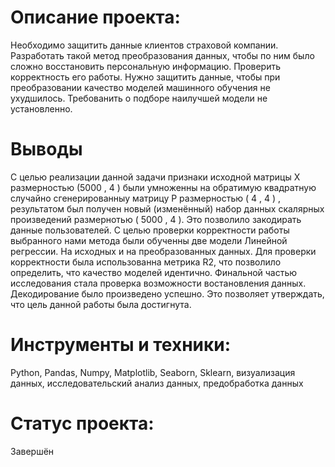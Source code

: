 # Описание проекта:
Необходимо защитить данные клиентов страховой компании. Разработать такой метод преобразования данных, чтобы по ним было сложно восстановить персональную информацию. Проверить корректность его работы.
Нужно защитить данные, чтобы при преобразовании качество моделей машинного обучения не ухудшилось. Требованить о подборе наилучшей модели не установленно.


# Выводы

С целью реализации данной задачи признаки исходной матрицы X размерностью (5000 , 4 ) были умноженны на обратимую квадратную случайно сгенерированныу матрицу P размерностью ( 4 , 4 ) , результатом был получен новый (изменённый) набор данных скалярных произведений размернотью ( 5000 , 4 ).
Это позволило закодирать данные пользователей.
С целью проверки корректности работы выбранного нами метода были обученны две модели Линейной регрессии. На исходных и на преобразованных данных. Для проверки корректности была использованна метрика R2, что позволило определить, что качество моделей идентично.
Финальной частью исследования стала проверка возможности востановления данных. Декодирование было произведено успешно. Это позволяет утверждать, что цель данной работы была достигнута.

# Инструменты и техники:

Python, Pandas, Numpy, Matplotlib, Seaborn, Sklearn, визуализация данных, исследовательский анализ данных, предобработка данных

# Статус проекта:

Завершён












